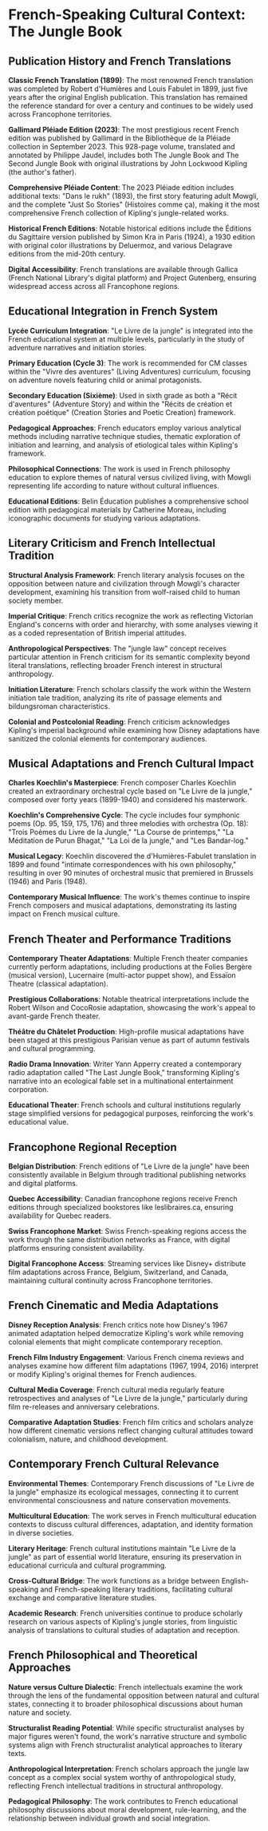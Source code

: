 # French-Speaking Cultural Context: The Jungle Book

## Publication History and French Translations

**Classic French Translation (1899)**: The most renowned French translation was completed by Robert d'Humières and Louis Fabulet in 1899, just five years after the original English publication. This translation has remained the reference standard for over a century and continues to be widely used across Francophone territories.

**Gallimard Pléiade Edition (2023)**: The most prestigious recent French edition was published by Gallimard in the Bibliothèque de la Pléiade collection in September 2023. This 928-page volume, translated and annotated by Philippe Jaudel, includes both The Jungle Book and The Second Jungle Book with original illustrations by John Lockwood Kipling (the author's father).

**Comprehensive Pléiade Content**: The 2023 Pléiade edition includes additional texts: "Dans le rukh" (1893), the first story featuring adult Mowgli, and the complete "Just So Stories" (Histoires comme ça), making it the most comprehensive French collection of Kipling's jungle-related works.

**Historical French Editions**: Notable historical editions include the Éditions du Sagittaire version published by Simon Kra in Paris (1924), a 1930 edition with original color illustrations by Deluermoz, and various Delagrave editions from the mid-20th century.

**Digital Accessibility**: French translations are available through Gallica (French National Library's digital platform) and Project Gutenberg, ensuring widespread access across all Francophone regions.

## Educational Integration in French System

**Lycée Curriculum Integration**: "Le Livre de la jungle" is integrated into the French educational system at multiple levels, particularly in the study of adventure narratives and initiation stories.

**Primary Education (Cycle 3)**: The work is recommended for CM classes within the "Vivre des aventures" (Living Adventures) curriculum, focusing on adventure novels featuring child or animal protagonists.

**Secondary Education (Sixième)**: Used in sixth grade as both a "Récit d'aventures" (Adventure Story) and within the "Récits de création et création poétique" (Creation Stories and Poetic Creation) framework.

**Pedagogical Approaches**: French educators employ various analytical methods including narrative technique studies, thematic exploration of initiation and learning, and analysis of etiological tales within Kipling's framework.

**Philosophical Connections**: The work is used in French philosophy education to explore themes of natural versus civilized living, with Mowgli representing life according to nature without cultural influences.

**Educational Editions**: Belin Éducation publishes a comprehensive school edition with pedagogical materials by Catherine Moreau, including iconographic documents for studying various adaptations.

## Literary Criticism and French Intellectual Tradition

**Structural Analysis Framework**: French literary analysis focuses on the opposition between nature and civilization through Mowgli's character development, examining his transition from wolf-raised child to human society member.

**Imperial Critique**: French critics recognize the work as reflecting Victorian England's concerns with order and hierarchy, with some analyses viewing it as a coded representation of British imperial attitudes.

**Anthropological Perspectives**: The "jungle law" concept receives particular attention in French criticism for its semantic complexity beyond literal translations, reflecting broader French interest in structural anthropology.

**Initiation Literature**: French scholars classify the work within the Western initiation tale tradition, analyzing its rite of passage elements and bildungsroman characteristics.

**Colonial and Postcolonial Reading**: French criticism acknowledges Kipling's imperial background while examining how Disney adaptations have sanitized the colonial elements for contemporary audiences.

## Musical Adaptations and French Cultural Impact

**Charles Koechlin's Masterpiece**: French composer Charles Koechlin created an extraordinary orchestral cycle based on "Le Livre de la jungle," composed over forty years (1899-1940) and considered his masterwork.

**Koechlin's Comprehensive Cycle**: The cycle includes four symphonic poems (Op. 95, 159, 175, 176) and three melodies with orchestra (Op. 18): "Trois Poèmes du Livre de la Jungle," "La Course de printemps," "La Méditation de Purun Bhagat," "La Loi de la jungle," and "Les Bandar-log."

**Musical Legacy**: Koechlin discovered the d'Humières-Fabulet translation in 1899 and found "intimate correspondences with his own philosophy," resulting in over 90 minutes of orchestral music that premiered in Brussels (1946) and Paris (1948).

**Contemporary Musical Influence**: The work's themes continue to inspire French composers and musical adaptations, demonstrating its lasting impact on French musical culture.

## French Theater and Performance Traditions

**Contemporary Theater Adaptations**: Multiple French theater companies currently perform adaptations, including productions at the Folies Bergère (musical version), Lucernaire (multi-actor puppet show), and Essaïon Theatre (classical adaptation).

**Prestigious Collaborations**: Notable theatrical interpretations include the Robert Wilson and CocoRosie adaptation, showcasing the work's appeal to avant-garde French theater.

**Théâtre du Châtelet Production**: High-profile musical adaptations have been staged at this prestigious Parisian venue as part of autumn festivals and cultural programming.

**Radio Drama Innovation**: Writer Yann Apperry created a contemporary radio adaptation called "The Last Jungle Book," transforming Kipling's narrative into an ecological fable set in a multinational entertainment corporation.

**Educational Theater**: French schools and cultural institutions regularly stage simplified versions for pedagogical purposes, reinforcing the work's educational value.

## Francophone Regional Reception

**Belgian Distribution**: French editions of "Le Livre de la jungle" have been consistently available in Belgium through traditional publishing networks and digital platforms.

**Quebec Accessibility**: Canadian francophone regions receive French editions through specialized bookstores like leslibraires.ca, ensuring availability for Quebec readers.

**Swiss Francophone Market**: Swiss French-speaking regions access the work through the same distribution networks as France, with digital platforms ensuring consistent availability.

**Digital Francophone Access**: Streaming services like Disney+ distribute film adaptations across France, Belgium, Switzerland, and Canada, maintaining cultural continuity across Francophone territories.

## French Cinematic and Media Adaptations

**Disney Reception Analysis**: French critics note how Disney's 1967 animated adaptation helped democratize Kipling's work while removing colonial elements that might complicate contemporary reception.

**French Film Industry Engagement**: Various French cinema reviews and analyses examine how different film adaptations (1967, 1994, 2016) interpret or modify Kipling's original themes for French audiences.

**Cultural Media Coverage**: French cultural media regularly feature retrospectives and analyses of "Le Livre de la jungle," particularly during film re-releases and anniversary celebrations.

**Comparative Adaptation Studies**: French film critics and scholars analyze how different cinematic versions reflect changing cultural attitudes toward colonialism, nature, and childhood development.

## Contemporary French Cultural Relevance

**Environmental Themes**: Contemporary French discussions of "Le Livre de la jungle" emphasize its ecological messages, connecting it to current environmental consciousness and nature conservation movements.

**Multicultural Education**: The work serves in French multicultural education contexts to discuss cultural differences, adaptation, and identity formation in diverse societies.

**Literary Heritage**: French cultural institutions maintain "Le Livre de la jungle" as part of essential world literature, ensuring its preservation in educational curricula and cultural programming.

**Cross-Cultural Bridge**: The work functions as a bridge between English-speaking and French-speaking literary traditions, facilitating cultural exchange and comparative literature studies.

**Academic Research**: French universities continue to produce scholarly research on various aspects of Kipling's jungle stories, from linguistic analysis of translations to cultural studies of adaptation and reception.

## French Philosophical and Theoretical Approaches

**Nature versus Culture Dialectic**: French intellectuals examine the work through the lens of the fundamental opposition between natural and cultural states, connecting it to broader philosophical discussions about human nature and society.

**Structuralist Reading Potential**: While specific structuralist analyses by major figures weren't found, the work's narrative structure and symbolic systems align with French structuralist analytical approaches to literary texts.

**Anthropological Interpretation**: French scholars approach the jungle law concept as a complex social system worthy of anthropological study, reflecting French intellectual traditions in structural anthropology.

**Pedagogical Philosophy**: The work contributes to French educational philosophy discussions about moral development, rule-learning, and the relationship between individual growth and social integration.